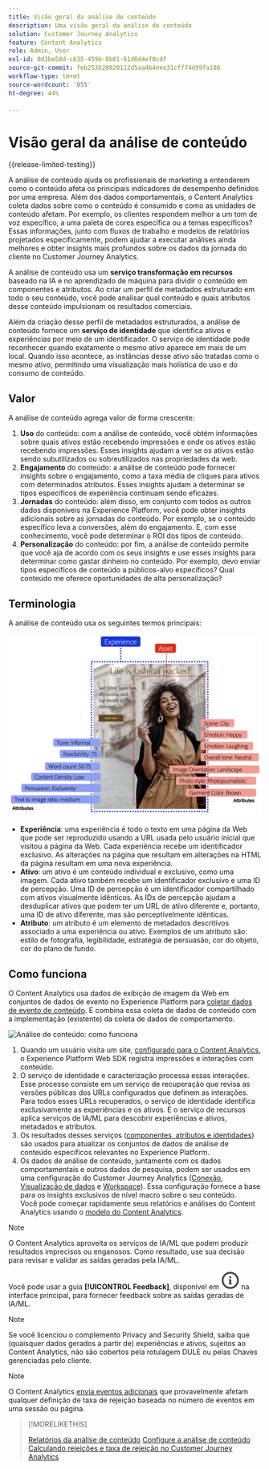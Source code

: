 ```yaml
---
title: Visão geral da análise de conteúdo
description: Uma visão geral da análise de conteúdo
solution: Customer Journey Analytics
feature: Content Analytics
role: Admin, User
exl-id: 0d3be50d-c635-459b-8b01-61d6d4ef0cdf
source-git-commit: feb253b20820112d5aa4b4eee31cff74d99fa186
workflow-type: tm+mt
source-wordcount: '855'
ht-degree: 44%

---
```


# Visão geral da análise de conteúdo

{{release-limited-testing}}

A análise de conteúdo ajuda os profissionais de marketing a entenderem como o conteúdo afeta os principais indicadores de desempenho definidos por uma empresa. Além dos dados comportamentais, o Content Analytics coleta dados sobre como o conteúdo é consumido e como as unidades de conteúdo afetam. Por exemplo, os clientes respondem melhor a um tom de voz específico, a uma paleta de cores específica ou a temas específicos? Essas informações, junto com fluxos de trabalho e modelos de relatórios projetados especificamente, podem ajudar a executar análises ainda melhores e obter insights mais profundos sobre os dados da jornada do cliente no Customer Journey Analytics.

A análise de conteúdo usa um **serviço transformação em recursos** baseado na IA e no aprendizado de máquina para dividir o conteúdo em componentes e atributos. Ao criar um perfil de metadados estruturado em todo o seu conteúdo, você pode analisar qual conteúdo e quais atributos desse conteúdo impulsionam os resultados comerciais.

Além da criação desse perfil de metadados estruturados, a análise de conteúdo fornece um **serviço de identidade** que identifica ativos e experiências por meio de um identificador. O serviço de identidade pode reconhecer quando exatamente o mesmo ativo aparece em mais de um local. Quando isso acontece, as instâncias desse ativo são tratadas como o mesmo ativo, permitindo uma visualização mais holística do uso e do consumo de conteúdo.

## Valor

A análise de conteúdo agrega valor de forma crescente:

1. **Uso** do conteúdo: com a análise de conteúdo, você obtém informações sobre quais ativos estão recebendo impressões e onde os ativos estão recebendo impressões. Esses insights ajudam a ver se os ativos estão sendo subutilizados ou sobreutilizados nas propriedades da web.
1. **Engajamento** do conteúdo: a análise de conteúdo pode fornecer insights sobre o engajamento, como a taxa média de cliques para ativos com determinados atributos. Esses insights ajudam a determinar se tipos específicos de experiência continuam sendo eficazes.
1. **Jornadas** do conteúdo: além disso, em conjunto com todos os outros dados disponíveis na Experience Platform, você pode obter insights adicionais sobre as jornadas do conteúdo. Por exemplo, se o conteúdo específico leva a conversões, além do engajamento. E, com esse conhecimento, você pode determinar o ROI dos tipos de conteúdo.
1. **Personalização** do conteúdo: por fim, a análise de conteúdo permite que você aja de acordo com os seus insights e use esses insights para determinar como gastar dinheiro no conteúdo. Por exemplo, devo enviar tipos específicos de conteúdo a públicos-alvo específicos? Qual conteúdo me oferece oportunidades de alta personalização?

## Terminologia

A análise de conteúdo usa os seguintes termos principais:

![Ativos e experiências](/help/content-analytics/assets/content-analytics-experience-asset.png)

* **Experiência**: uma experiência é todo o texto em uma página da Web que pode ser reproduzido usando a URL usada pelo usuário inicial que visitou a página da Web. Cada experiência recebe um identificador exclusivo. As alterações na página que resultam em alterações na HTML da página resultam em uma nova experiência.
* **Ativo**: um ativo é um conteúdo individual e exclusivo, como uma imagem. Cada ativo também recebe um identificador exclusivo e uma ID de percepção. Uma ID de percepção é um identificador compartilhado com ativos visualmente idênticos. As IDs de percepção ajudam a desduplicar ativos que podem ter um URL de ativo diferente e, portanto, uma ID de ativo diferente, mas são perceptivelmente idênticas.
* **Atributo**: um atributo é um elemento de metadados descritivos associado a uma experiência ou ativo. Exemplos de um atributo são: estilo de fotografia, legibilidade, estratégia de persuasão, cor do objeto, cor do plano de fundo.

## Como funciona

O Content Analytics usa dados de exibição de imagem da Web em conjuntos de dados de evento no Experience Platform para [coletar dados de evento de conteúdo](config/datacollection.md). E combina essa coleta de dados de conteúdo com a implementação (existente) da coleta de dados de comportamento.

![Análise de conteúdo: como funciona](assets/aca-overview.gif)

1. Quando um usuário visita um site, [configurado para o Content Analytics](config/configuration.md), o Experience Platform Web SDK registra impressões e interações com conteúdo.
1. O serviço de identidade e caracterização processa essas interações. Esse processo consiste em um serviço de recuperação que revisa as versões públicas dos URLs configurados que definem as interações. Para todos esses URLs recuperados, o serviço de identidade identifica exclusivamente as experiências e os ativos. E o serviço de recursos aplica serviços de IA/ML para descobrir experiências e ativos, metadados e atributos.
1. Os resultados desses serviços ([componentes, atributos e identidades](/help/content-analytics/report/components.md)) são usados para atualizar os conjuntos de dados de análise de conteúdo específicos relevantes no Experience Platform.
1. Os dados de análise de conteúdo, juntamente com os dados comportamentais e outros dados de pesquisa, podem ser usados em uma configuração do Customer Journey Analytics ([Conexão](/help/connections/overview.md), [Visualização de dados](/help/data-views/data-views.md) e [Workspace](/help/analysis-workspace/home.md)). Essa configuração fornece a base para os insights exclusivos de nível macro sobre o seu conteúdo. <br/>Você pode começar rapidamente seus relatórios e análises do Content Analytics usando o [modelo do Content Analytics](/help/content-analytics/report/report.md#template).


>[!NOTE]
>
>O Content Analytics aproveita os serviços de IA/ML que podem produzir resultados imprecisos ou enganosos. Como resultado, use sua decisão para revisar e validar as saídas geradas pela IA/ML.
>
>Você pode usar a guia **[!UICONTROL Feedback]**, disponível em ![InfoOutline](/help/assets/icons/InfoOutline.svg) na interface principal, para fornecer feedback sobre as saídas geradas de IA/ML.
>

>[!NOTE]
>
>Se você licenciou o complemento Privacy and Security Shield, saiba que (quaisquer dados gerados a partir de) experiências e ativos, sujeitos ao Content Analytics, não são cobertos pela rotulagem DULE ou pelas Chaves gerenciadas pelo cliente.
>

>[!NOTE]
>
>O Content Analytics [envia eventos adicionais](config/datacollection.md#content-analytics-event) que provavelmente afetam qualquer definição de taxa de rejeição baseada no número de eventos em uma sessão ou página.
>

>[!MORELIKETHIS]
>
>[Relatórios da análise de conteúdo](report/report.md)
>[Configure a análise de conteúdo](config/configuration.md)
>[Calculando rejeições e taxa de rejeição no Customer Journey Analytics](https://experienceleaguecommunities.adobe.com/t5/adobe-analytics-blogs/calculating-bounces-amp-bounce-rate-in-adobe-customer-journey/ba-p/706446#M454)
>

